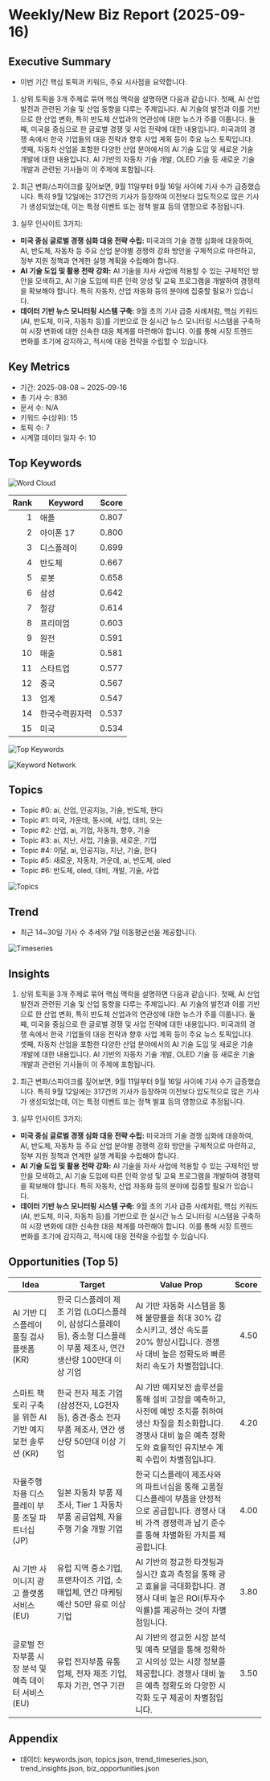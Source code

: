 # Weekly/New Biz Report (2025-09-16)

## Executive Summary

- 이번 기간 핵심 토픽과 키워드, 주요 시사점을 요약합니다.

1) 상위 토픽을 3개 주제로 묶어 핵심 맥락을 설명하면 다음과 같습니다. 첫째, AI 산업 발전과 관련된 기술 및 산업 동향을 다루는 주제입니다.  AI 기술의 발전과 이를 기반으로 한 산업 변화, 특히 반도체 산업과의 연관성에 대한 뉴스가 주를 이룹니다. 둘째, 미국을 중심으로 한 글로벌 경쟁 및 사업 전략에 대한 내용입니다.  미국과의 경쟁 속에서 한국 기업들의 대응 전략과 향후 사업 계획 등이 주요 뉴스 토픽입니다. 셋째, 자동차 산업을 포함한 다양한 산업 분야에서의 AI 기술 도입 및 새로운 기술 개발에 대한 내용입니다.  AI 기반의 자동차 기술 개발, OLED 기술 등 새로운 기술 개발과 관련된 기사들이 이 주제에 포함됩니다.


2) 최근 변화/스파이크를 짚어보면, 9월 11일부터 9월 16일 사이에 기사 수가 급증했습니다.  특히 9월 12일에는 317건의 기사가 등장하여 이전보다 압도적으로 많은 기사가 생성되었는데, 이는 특정 이벤트 또는 정책 발표 등의 영향으로 추정됩니다.


3) 실무 인사이트 3가지:

* **미국 중심 글로벌 경쟁 심화 대응 전략 수립:** 미국과의 기술 경쟁 심화에 대응하여, AI, 반도체, 자동차 등 주요 산업 분야별 경쟁력 강화 방안을 구체적으로 마련하고, 정부 지원 정책과 연계한 실행 계획을 수립해야 합니다.
* **AI 기술 도입 및 활용 전략 강화:**  AI 기술을 자사 사업에 적용할 수 있는 구체적인 방안을 모색하고,  AI 기술 도입에 따른 인력 양성 및 교육 프로그램을 개발하여 경쟁력을 확보해야 합니다. 특히 자동차, 산업 자동화 등의 분야에 집중할 필요가 있습니다.
* **데이터 기반 뉴스 모니터링 시스템 구축:**  9월 초의 기사 급증 사례처럼, 핵심 키워드(AI, 반도체, 미국, 자동차 등)를 기반으로 한 실시간 뉴스 모니터링 시스템을 구축하여 시장 변화에 대한 신속한 대응 체계를 마련해야 합니다.  이를 통해 시장 트렌드 변화를 조기에 감지하고,  적시에 대응 전략을 수립할 수 있습니다.

## Key Metrics

- 기간: 2025-08-08 ~ 2025-09-16
- 총 기사 수: 836
- 문서 수: N/A
- 키워드 수(상위): 15
- 토픽 수: 7
- 시계열 데이터 일자 수: 10

## Top Keywords

![Word Cloud](fig/wordcloud.png)

| Rank | Keyword | Score |
|---:|---|---:|
| 1 | 애플 | 0.807 |
| 2 | 아이폰 17 | 0.800 |
| 3 | 디스플레이 | 0.699 |
| 4 | 반도체 | 0.667 |
| 5 | 로봇 | 0.658 |
| 6 | 삼성 | 0.642 |
| 7 | 철강 | 0.614 |
| 8 | 프리미엄 | 0.603 |
| 9 | 원전 | 0.591 |
| 10 | 매출 | 0.581 |
| 11 | 스타트업 | 0.577 |
| 12 | 중국 | 0.567 |
| 13 | 업계 | 0.547 |
| 14 | 한국수력원자력 | 0.537 |
| 15 | 미국 | 0.534 |

![Top Keywords](fig/top_keywords.png)

![Keyword Network](fig/keyword_network.png)

## Topics

- Topic #0: ai, 산업, 인공지능, 기술, 반도체, 한다
- Topic #1: 미국, 가운데, 동시에, 사업, 대비, 오는
- Topic #2: 산업, ai, 기업, 자동차, 향후, 기술
- Topic #3: ai, 지난, 사업, 기술을, 새로운, 기업
- Topic #4: 이달, ai, 인공지능, 지난, 기술, 한다
- Topic #5: 새로운, 자동차, 가운데, ai, 반도체, oled
- Topic #6: 반도체, oled, 대비, 개발, 기술, 사업

![Topics](fig/topics.png)

## Trend

- 최근 14~30일 기사 수 추세와 7일 이동평균선을 제공합니다.

![Timeseries](fig/timeseries.png)

## Insights

1) 상위 토픽을 3개 주제로 묶어 핵심 맥락을 설명하면 다음과 같습니다. 첫째, AI 산업 발전과 관련된 기술 및 산업 동향을 다루는 주제입니다.  AI 기술의 발전과 이를 기반으로 한 산업 변화, 특히 반도체 산업과의 연관성에 대한 뉴스가 주를 이룹니다. 둘째, 미국을 중심으로 한 글로벌 경쟁 및 사업 전략에 대한 내용입니다.  미국과의 경쟁 속에서 한국 기업들의 대응 전략과 향후 사업 계획 등이 주요 뉴스 토픽입니다. 셋째, 자동차 산업을 포함한 다양한 산업 분야에서의 AI 기술 도입 및 새로운 기술 개발에 대한 내용입니다.  AI 기반의 자동차 기술 개발, OLED 기술 등 새로운 기술 개발과 관련된 기사들이 이 주제에 포함됩니다.


2) 최근 변화/스파이크를 짚어보면, 9월 11일부터 9월 16일 사이에 기사 수가 급증했습니다.  특히 9월 12일에는 317건의 기사가 등장하여 이전보다 압도적으로 많은 기사가 생성되었는데, 이는 특정 이벤트 또는 정책 발표 등의 영향으로 추정됩니다.


3) 실무 인사이트 3가지:

* **미국 중심 글로벌 경쟁 심화 대응 전략 수립:** 미국과의 기술 경쟁 심화에 대응하여, AI, 반도체, 자동차 등 주요 산업 분야별 경쟁력 강화 방안을 구체적으로 마련하고, 정부 지원 정책과 연계한 실행 계획을 수립해야 합니다.
* **AI 기술 도입 및 활용 전략 강화:**  AI 기술을 자사 사업에 적용할 수 있는 구체적인 방안을 모색하고,  AI 기술 도입에 따른 인력 양성 및 교육 프로그램을 개발하여 경쟁력을 확보해야 합니다. 특히 자동차, 산업 자동화 등의 분야에 집중할 필요가 있습니다.
* **데이터 기반 뉴스 모니터링 시스템 구축:**  9월 초의 기사 급증 사례처럼, 핵심 키워드(AI, 반도체, 미국, 자동차 등)를 기반으로 한 실시간 뉴스 모니터링 시스템을 구축하여 시장 변화에 대한 신속한 대응 체계를 마련해야 합니다.  이를 통해 시장 트렌드 변화를 조기에 감지하고,  적시에 대응 전략을 수립할 수 있습니다.

## Opportunities (Top 5)

| Idea | Target | Value Prop | Score |
|---|---|---|---:|
| AI 기반 디스플레이 품질 검사 플랫폼 (KR) | 한국 디스플레이 제조 기업 (LG디스플레이, 삼성디스플레이 등), 중소형 디스플레이 부품 제조사, 연간 생산량 100만대 이상 기업 | AI 기반 자동화 시스템을 통해 불량률을 최대 30% 감소시키고, 생산 속도를 20% 향상시킵니다.  경쟁사 대비 높은 정확도와 빠른 처리 속도가 차별점입니다. | 4.50 |
| 스마트 팩토리 구축을 위한 AI 기반 예지보전 솔루션 (KR) | 한국 전자 제조 기업 (삼성전자, LG전자 등), 중견·중소 전자 부품 제조사,  연간 생산량 50만대 이상 기업 | AI 기반 예지보전 솔루션을 통해 설비 고장을 예측하고, 사전에 예방 조치를 취하여 생산 차질을 최소화합니다. 경쟁사 대비 높은 예측 정확도와 효율적인 유지보수 계획 수립이 차별점입니다. | 4.20 |
| 자율주행차용 디스플레이 부품 조달 파트너십 (JP) | 일본 자동차 부품 제조사, Tier 1 자동차 부품 공급업체,  자율주행 기술 개발 기업 | 한국 디스플레이 제조사와의 파트너십을 통해 고품질 디스플레이 부품을 안정적으로 공급합니다.  경쟁사 대비 가격 경쟁력과 납기 준수를 통해 차별화된 가치를 제공합니다. | 4.00 |
| AI 기반 사이니지 광고 플랫폼 서비스 (EU) | 유럽 지역 중소기업, 프랜차이즈 기업,  소매업체,  연간 마케팅 예산 50만 유로 이상 기업 | AI 기반의 정교한 타겟팅과 실시간 효과 측정을 통해 광고 효율을 극대화합니다.  경쟁사 대비 높은 ROI(투자수익률)를 제공하는 것이 차별점입니다. | 3.80 |
| 글로벌 전자부품 시장 분석 및 예측 데이터 서비스 (EU) | 유럽 전자부품 유통업체,  전자 제조 기업,  투자 기관,  연구 기관 | AI 기반의 정교한 시장 분석 및 예측 모델을 통해 정확하고 시의성 있는 시장 정보를 제공합니다. 경쟁사 대비 높은 예측 정확도와 다양한 시각화 도구 제공이 차별점입니다. | 3.50 |

## Appendix

- 데이터: keywords.json, topics.json, trend_timeseries.json, trend_insights.json, biz_opportunities.json